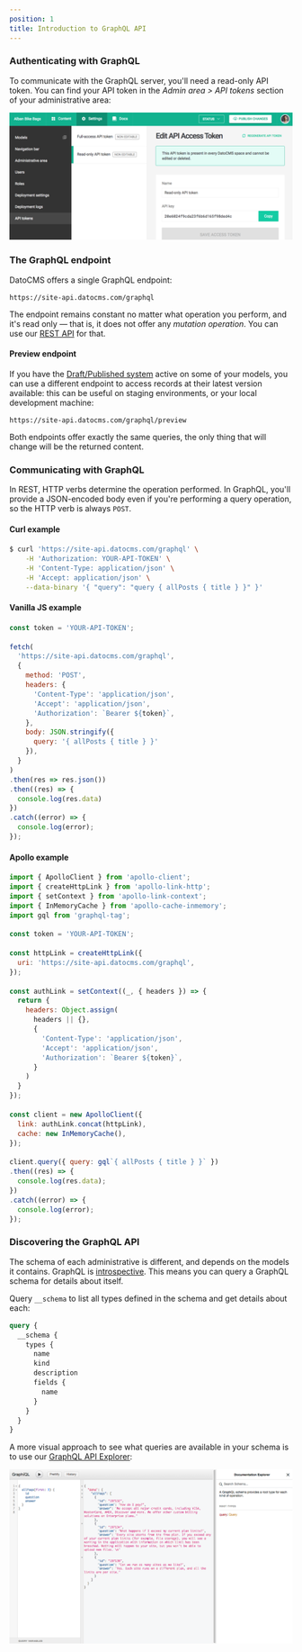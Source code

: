```yaml
---
position: 1
title: Introduction to GraphQL API
---
```


### Authenticating with GraphQL

To communicate with the GraphQL server, you'll need a read-only API token. You can find your API token in the *Admin area > API tokens* section of your administrative area:

![foo](../images/api-token.png)

### The GraphQL endpoint

DatoCMS offers a single GraphQL endpoint: 

```
https://site-api.datocms.com/graphql
```

The endpoint remains constant no matter what operation you perform, and it's read only — that is, it does not offer any *mutation operation*. You can use our [REST API](/api/) for that.

#### Preview endpoint

If you have the [Draft/Published system](/docs/introduction/versioning/#draftpublished-system) active on some of your models, you can use a different endpoint to access records at their latest version available: this can be useful on staging environments, or your local development machine:

```
https://site-api.datocms.com/graphql/preview
```

Both endpoints offer exactly the same queries, the only thing that will change will be the returned content.

### Communicating with GraphQL

In REST, HTTP verbs determine the operation performed. In GraphQL, you'll provide a JSON-encoded body even if you're performing a query operation, so the HTTP verb is always `POST`.


#### Curl example

```bash
$ curl 'https://site-api.datocms.com/graphql' \
    -H 'Authorization: YOUR-API-TOKEN' \
    -H 'Content-Type: application/json' \
    -H 'Accept: application/json' \
    --data-binary '{ "query": "query { allPosts { title } }" }'
```

#### Vanilla JS example

```js
const token = 'YOUR-API-TOKEN';

fetch(
  'https://site-api.datocms.com/graphql',
  {
    method: 'POST',
    headers: {
      'Content-Type': 'application/json',
      'Accept': 'application/json',
      'Authorization': `Bearer ${token}`,
    },
    body: JSON.stringify({
      query: '{ allPosts { title } }'
    }),
  }
)
.then(res => res.json())
.then((res) => {
  console.log(res.data)
})
.catch((error) => {
  console.log(error);
});
```

#### Apollo example

```js
import { ApolloClient } from 'apollo-client';
import { createHttpLink } from 'apollo-link-http';
import { setContext } from 'apollo-link-context';
import { InMemoryCache } from 'apollo-cache-inmemory';
import gql from 'graphql-tag';

const token = 'YOUR-API-TOKEN';

const httpLink = createHttpLink({
  uri: 'https://site-api.datocms.com/graphql',
});

const authLink = setContext((_, { headers }) => {
  return {
    headers: Object.assign(
      headers || {},
      {
        'Content-Type': 'application/json',
        'Accept': 'application/json',
        'Authorization': `Bearer ${token}`,
      }
    )
  }
});

const client = new ApolloClient({
  link: authLink.concat(httpLink),
  cache: new InMemoryCache(),
});

client.query({ query: gql`{ allPosts { title } }` })
.then((res) => {
  console.log(res.data);
})
.catch((error) => {
  console.log(error);
});
```

### Discovering the GraphQL API

The schema of each administrative is different, and depends on the models it contains. GraphQL is [introspective](http://graphql.org/learn/introspection/). This means you can query a GraphQL schema for details about itself. 

Query `__schema` to list all types defined in the schema and get details about each:

```graphql
query {
  __schema {
    types {
      name
      kind
      description
      fields {
        name
      }
    }
  }
}
```

A more visual approach to see what queries are available in your schema is to use our [GraphQL API Explorer](http://site-api.datocms.com/graphiql):

![foo](../images/graphql/graphiql.png)
